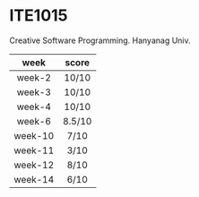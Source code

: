 # ITE1015
Creative Software Programming. Hanyanag Univ. 



|week|score|
|:---:|:---:|
|week-2|10/10|
|week-3|10/10|
|week-4|10/10|
|week-6|8.5/10|
|week-10|7/10|
|week-11|3/10|
|week-12|8/10|
|week-14|6/10|
